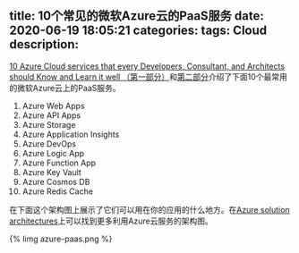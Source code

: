 title: 10个常见的微软Azure云的PaaS服务
date: 2020-06-19 18:05:21
categories:
tags: Cloud
description:
---

[10 Azure Cloud services that every Developers, Consultant, and Architects should Know and Learn it well （第一部分）](https://abhijitjana.net/2020/04/18/10-azure-cloud-services-that-every-developers-consultant-and-architects-should-know-and-learn-it-well/)和[第二部分](https://abhijitjana.net/2020/05/16/10-azure-services-that-every-net-developers-consultant-and-architects-should-know-and-learn-it-well-part-ii/)介绍了下面10个最常用的微软Azure云上的PaaS服务。

1. Azure Web Apps
1. Azure API Apps
1. Azure Storage
1. Azure Application Insights
1. Azure DevOps
1. Azure Logic App
1. Azure Function App
1. Azure Key Vault
1. Azure Cosmos DB
1. Azure Redis Cache

在下面这个架构图上展示了它们可以用在你的应用的什么地方。在[Azure solution architectures](https://azure.microsoft.com/en-in/solutions/architecture/)上可以找到更多利用Azure云服务的架构图。

{% limg azure-paas.png %}
